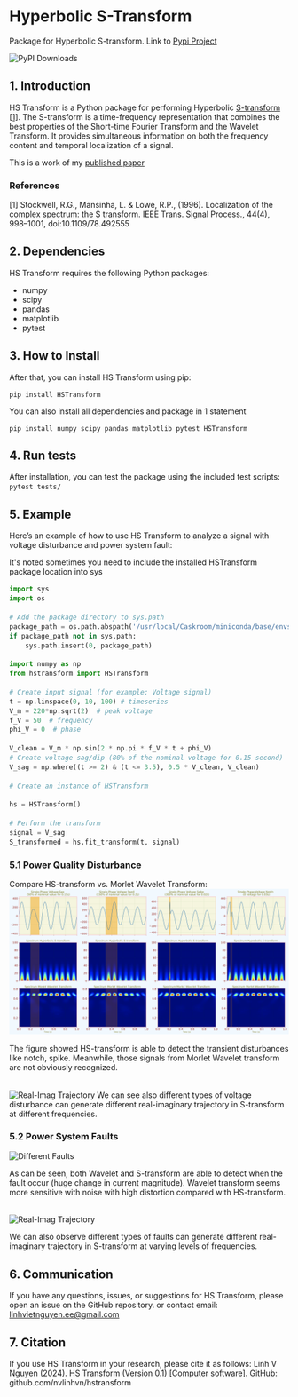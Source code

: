 # Hyperbolic S-Transform

Package for Hyperbolic S-transform. Link to [Pypi Project](https://pypi.org/project/HSTransform/)

![PyPI Downloads](https://static.pepy.tech/badge/hstransform)

## 1. Introduction

HS Transform is a Python package for performing Hyperbolic [S-transform](https://en.wikipedia.org/wiki/S_transform) [[1]](#1). The S-transform is a time-frequency representation that combines the best properties of the Short-time Fourier Transform and the Wavelet Transform. It provides simultaneous information on both the frequency content and temporal localization of a signal.

This is a work of my [published paper](https://ieeexplore.ieee.org/document/8423487)

### References

<a id="1">[1]</a>
Stockwell, R.G., Mansinha, L. & Lowe, R.P., (1996).
Localization of the complex spectrum: the S transform.
IEEE Trans. Signal Process., 44(4), 998–1001, doi:10.1109/78.492555

## 2. Dependencies

HS Transform requires the following Python packages:

- numpy
- scipy
- pandas
- matplotlib
- pytest

## 3. How to Install

After that, you can install HS Transform using pip:

```
pip install HSTransform
```

You can also install all dependencies and package in 1 statement

```
pip install numpy scipy pandas matplotlib pytest HSTransform
```

## 4. Run tests

After installation, you can test the package using the included test scripts:
`pytest tests/`

## 5. Example

Here’s an example of how to use HS Transform to analyze a signal with voltage disturbance and power system fault:

It's noted sometimes you need to include the installed HSTransform package location into sys

```python
import sys
import os

# Add the package directory to sys.path
package_path = os.path.abspath('/usr/local/Caskroom/miniconda/base/envs/YOUR_ENVIRONMENT/lib/python3.10/site-packages/')
if package_path not in sys.path:
    sys.path.insert(0, package_path)

import numpy as np
from hstransform import HSTransform

# Create input signal (for example: Voltage signal)
t = np.linspace(0, 10, 100) # timeseries
V_m = 220*np.sqrt(2)  # peak voltage
f_V = 50  # frequency
phi_V = 0  # phase

V_clean = V_m * np.sin(2 * np.pi * f_V * t + phi_V)
# Create voltage sag/dip (80% of the nominal voltage for 0.15 second)
V_sag = np.where((t >= 2) & (t <= 3.5), 0.5 * V_clean, V_clean)

# Create an instance of HSTransform

hs = HSTransform()

# Perform the transform
signal = V_sag
S_transformed = hs.fit_transform(t, signal)
```

### 5.1 Power Quality Disturbance

Compare HS-transform vs. Morlet Wavelet Transform:
![Voltage Disturbance](https://raw.githubusercontent.com/nvlinhvn/HSTransform/main/img/power_quality_disturbance.png)

The figure showed HS-transform is able to detect the transient disturbances like notch, spike. Meanwhile, those signals from Morlet Wavelet transform are not obviously recognized.

######

![Real-Imag Trajectory](https://raw.githubusercontent.com/nvlinhvn/HSTransform/main/img/power_quality_disturbance_trajectory.png)
We can see also different types of voltage disturbance can generate different real-imaginary trajectory in S-transform at different frequencies.

### 5.2 Power System Faults

![Different Faults](https://raw.githubusercontent.com/nvlinhvn/HSTransform/main/img/fault_current.png)

As can be seen, both Wavelet and S-transform are able to detect when the fault occur (huge change in current magnitude). Wavelet transform seems more sensitive with noise with high distortion compared with HS-transform.

######

![Real-Imag Trajectory](https://raw.githubusercontent.com/nvlinhvn/HSTransform/main/img/fault_trajectory.png)

We can also observe different types of faults can generate different real-imaginary trajectory in S-transform at varying levels of frequencies.

## 6. Communication

If you have any questions, issues, or suggestions for HS Transform, please open an issue on the GitHub repository.
or contact email: linhvietnguyen.ee@gmail.com

## 7. Citation

If you use HS Transform in your research, please cite it as follows:
Linh V Nguyen (2024). HS Transform (Version 0.1) [Computer software]. GitHub: github.com/nvlinhvn/hstransform
